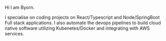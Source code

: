 Hi I am Byorn.

I specialise on coding projects on React/Typescript and Node/SpringBoot Full stack applications.
I also automate the devops pipelines to build cloud native software utilizing Kubenetes/Docker and integrating with AWS services.
